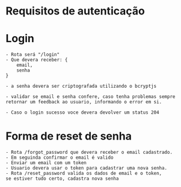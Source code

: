 # Requisitos de autenticação

# Login

    - Rota será "/login"
    - Que devera receber: {
        email,
        senha
    }

    - a senha devera ser criptografada utilizando o bcryptjs

    - validar se email e senha confere, caso tenha problemas sempre retornar um feedback ao usuario, informando o error em si.

    - Caso o login sucesso voce devera devolver um status 204

# Forma de reset de senha

    - Rota /forgot_password que devera receber o email cadastrado.
    - Em seguinda confirmar o email é valido
    - Enviar um email com um token
    - Usuario devera usar o token para cadastrar uma nova senha.
    - Rota /reset_password valida os dados de email e o token,
    se estiver tudo certo, cadastra nova senha
